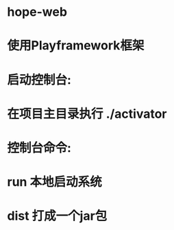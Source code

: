 # hope-web
# 使用Playframework框架
# 
# 启动控制台:
# 在项目主目录执行 ./activator
# 
# 控制台命令:
# run  本地启动系统
# dist 打成一个jar包
